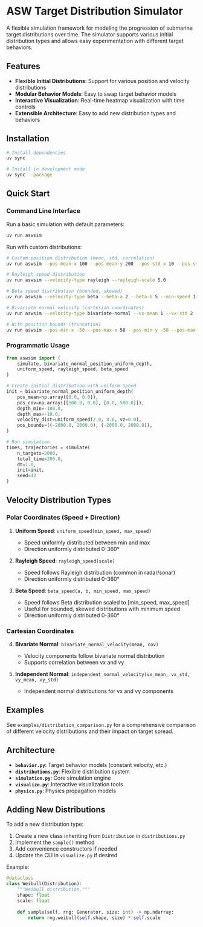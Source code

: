 # ASW Target Distribution Simulator

A flexible simulation framework for modeling the progression of submarine target distributions over time. The simulator supports various initial distribution types and allows easy experimentation with different target behaviors.

## Features

- **Flexible Initial Distributions**: Support for various position and velocity distributions
- **Modular Behavior Models**: Easy to swap target behavior models
- **Interactive Visualization**: Real-time heatmap visualization with time controls
- **Extensible Architecture**: Easy to add new distribution types and behaviors

## Installation

```bash
# Install dependencies
uv sync

# Install in development mode
uv sync --package
```

## Quick Start

### Command Line Interface

Run a basic simulation with default parameters:
```bash
uv run aswsim
```

Run with custom distributions:
```bash
# Custom position distribution (mean, std, correlation)
uv run aswsim --pos-mean-x 100 --pos-mean-y 200 --pos-std-x 10 --pos-std-y 20 --pos-corr 0.5

# Rayleigh speed distribution
uv run aswsim --velocity-type rayleigh --rayleigh-scale 5.0

# Beta speed distribution (bounded, skewed)
uv run aswsim --velocity-type beta --beta-a 2 --beta-b 5 --min-speed 1 --max-speed 10

# Bivariate normal velocity (cartesian coordinates)
uv run aswsim --velocity-type bivariate-normal --vx-mean 1 --vx-std 2 --vy-mean 0.2 --vy-std 1

# With position bounds (truncation)
uv run aswsim --pos-min-x -50 --pos-max-x 50 --pos-min-y -50 --pos-max-y 50
```

### Programmatic Usage

```python
from aswsim import (
    simulate, bivariate_normal_position_uniform_depth,
    uniform_speed, rayleigh_speed, beta_speed
)

# Create initial distribution with uniform speed
init = bivariate_normal_position_uniform_depth(
    pos_mean=np.array([0.0, 0.0]),
    pos_cov=np.array([[500.0, 0.0], [0.0, 500.0]]),
    depth_min=-100.0,
    depth_max=-10.0,
    velocity_dist=uniform_speed(2.0, 8.0, vz=0.0),
    pos_bounds=((-2000.0, 2000.0), (-2000.0, 2000.0)),
)

# Run simulation
times, trajectories = simulate(
    n_targets=2000,
    total_time=200.0,
    dt=1.0,
    init=init,
    seed=42
)
```

## Velocity Distribution Types

### Polar Coordinates (Speed + Direction)

1. **Uniform Speed**: `uniform_speed(min_speed, max_speed)`
   - Speed uniformly distributed between min and max
   - Direction uniformly distributed 0-360°

2. **Rayleigh Speed**: `rayleigh_speed(scale)`
   - Speed follows Rayleigh distribution (common in radar/sonar)
   - Direction uniformly distributed 0-360°

3. **Beta Speed**: `beta_speed(a, b, min_speed, max_speed)`
   - Speed follows Beta distribution scaled to [min_speed, max_speed]
   - Useful for bounded, skewed distributions with minimum speed
   - Direction uniformly distributed 0-360°

### Cartesian Coordinates

4. **Bivariate Normal**: `bivariate_normal_velocity(mean, cov)`
   - Velocity components follow bivariate normal distribution
   - Supports correlation between vx and vy

5. **Independent Normal**: `independent_normal_velocity(vx_mean, vx_std, vy_mean, vy_std)`
   - Independent normal distributions for vx and vy components

## Examples

See `examples/distribution_comparison.py` for a comprehensive comparison of different velocity distributions and their impact on target spread.

## Architecture

- **`behavior.py`**: Target behavior models (constant velocity, etc.)
- **`distributions.py`**: Flexible distribution system
- **`simulation.py`**: Core simulation engine
- **`visualize.py`**: Interactive visualization tools
- **`physics.py`**: Physics propagation models

## Adding New Distributions

To add a new distribution type:

1. Create a new class inheriting from `Distribution` in `distributions.py`
2. Implement the `sample()` method
3. Add convenience constructors if needed
4. Update the CLI in `visualize.py` if desired

Example:
```python
@dataclass
class Weibull(Distribution):
    """Weibull distribution."""
    shape: float
    scale: float
    
    def sample(self, rng: Generator, size: int) -> np.ndarray:
        return rng.weibull(self.shape, size) * self.scale
```
